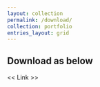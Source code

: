 ```yaml
---
layout: collection
permalink: /download/
collection: portfolio
entries_layout: grid
---
```


## Download as below

<< Link >>
